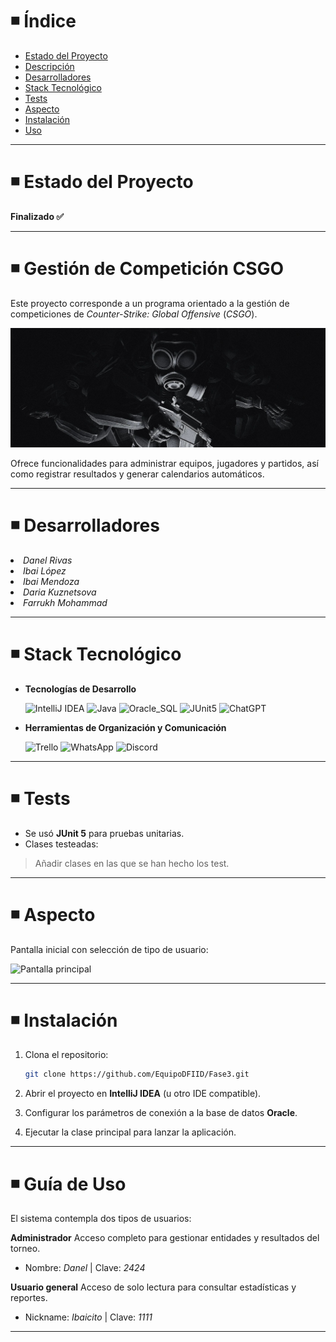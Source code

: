 # ◾ Índice

- [Estado del Proyecto](#estado)
- [Descripción](#descripcion)
- [Desarrolladores](#desarrolladores)
- [Stack Tecnológico](#stack)
- [Tests](#tests)
- [Aspecto](#aspecto)
- [Instalación](#instalacion)
- [Uso](#uso)

---

<h1 id="estado">◾ Estado del Proyecto</h1>

**Finalizado ✅**

---

<h1 id="descripcion">◾ Gestión de Competición CSGO</h1>

Este proyecto corresponde a un programa orientado a la gestión de competiciones de *Counter-Strike: Global Offensive* (*CSGO*).

<img src="readmeImg/Banner.jpg" alt="banner"/>

Ofrece funcionalidades para administrar equipos, jugadores y partidos, así como registrar resultados y generar calendarios automáticos.

---

<h1 id="desarrolladores">◾ Desarrolladores</h1>

   <li><em>Danel Rivas</em></li>
   <li><em>Ibai López</em></li>
   <li><em>Ibai Mendoza</em></li>
   <li><em>Daria Kuznetsova</em></li>
   <li><em>Farrukh Mohammad</em></li>

---

<h1 id="stack">◾ Stack Tecnológico</h1>

-  **Tecnologías de Desarrollo**

    ![IntelliJ IDEA](https://img.shields.io/badge/IntelliJ_IDEA-white?logo=intellijidea&logoColor=black&color=white)
    ![Java](https://img.shields.io/badge/Java-white?logo=coffeescript&logoColor=black&color=white)
    ![Oracle_SQL](https://img.shields.io/badge/Oracle_SQL-white?logo=liquibase&logoColor=black&color=white)
    ![JUnit5](https://img.shields.io/badge/JUnit5-white?logo=jekyll&logoColor=black&color=white)
    ![ChatGPT](https://img.shields.io/badge/ChatGPT-white?logo=openai&logoColor=black&color=white)

-  **Herramientas de Organización y Comunicación**

    ![Trello](https://img.shields.io/badge/Trello-white?logo=trello&logoColor=black&color=white)
    ![WhatsApp](https://img.shields.io/badge/WhatsApp-white?logo=whatsapp&logoColor=black&color=white)
    ![Discord](https://img.shields.io/badge/Discord-white?logo=discord&logoColor=black&color=white)

---

<h1 id="tests">◾ Tests</h1>

- Se usó **JUnit 5** para pruebas unitarias.
- Clases testeadas:
> Añadir clases en las que se han hecho los test.

---

<h1 id="aspecto">◾ Aspecto</h1>

Pantalla inicial con selección de tipo de usuario:

  <img src="readmeImg/ventanaInicio.png" alt="Pantalla principal" width="300"/>

---

<h1 id="instalacion">◾ Instalación</h1>

1. Clona el repositorio:
   ```bash
   git clone https://github.com/EquipoDFIID/Fase3.git
   ```

2. Abrir el proyecto en **IntelliJ IDEA** (u otro IDE compatible).

3. Configurar los parámetros de conexión a la base de datos **Oracle**.

4. Ejecutar la clase principal para lanzar la aplicación.

---

<h1 id="uso">◾ Guía de Uso</h1>

El sistema contempla dos tipos de usuarios:

  **Administrador**
      Acceso completo para gestionar entidades y resultados del torneo.
      
  - Nombre: *Danel* |  Clave: *2424*

  **Usuario general**
      Acceso de solo lectura para consultar estadísticas y reportes.
      
- Nickname: *Ibaicito* | Clave: *1111*

---
